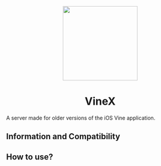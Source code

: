 <div align="center">
   <img src="https://blog.bag-xml.com/amber/static/resources/vine-x-tweak.png" height="200" width="200">
   <h1>VineX</h1>
</div>

A server made for older versions of the iOS Vine application.

## Information and Compatibility

## How to use?
